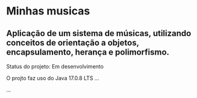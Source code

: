 <h1>Minhas musicas</h1>
<h2>Aplicação de um sistema de músicas, utilizando conceitos de orientação a objetos, encapsulamento, herança e polimorfismo.</h2>

Status do projeto: Em desenvolvimento

O projto faz uso do Java 17.0.8  LTS
...

...
